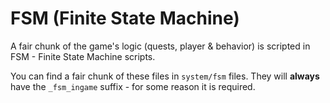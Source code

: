 # FSM (Finite State Machine)

A fair chunk of the game's logic (quests, player & behavior) is scripted in FSM - Finite State Machine scripts.

You can find a fair chunk of these files in `system/fsm` files. They will **always** have the `_fsm_ingame` suffix - for some reason it is required.

